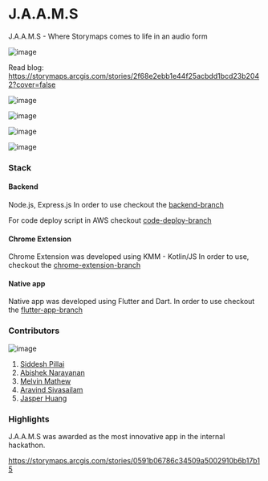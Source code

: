# J.A.A.M.S
J.A.A.M.S - Where Storymaps comes to life in an audio form

![image](https://user-images.githubusercontent.com/4101783/125236356-a836c480-e298-11eb-8600-6b978127c4d4.png)


Read blog: https://storymaps.arcgis.com/stories/2f68e2ebb1e44f25acbdd1bcd23b2042?cover=false


![image](https://user-images.githubusercontent.com/4101783/125236245-7d4c7080-e298-11eb-9c9d-c13802ee9226.png)

![image](https://user-images.githubusercontent.com/4101783/125236288-8d645000-e298-11eb-8ec7-e51184e3fbaf.png)

![image](https://user-images.githubusercontent.com/4101783/125236333-9ce39900-e298-11eb-93d2-786f14a31d35.png)

![image](https://user-images.githubusercontent.com/4101783/125241429-45e1c200-e2a0-11eb-852c-a7d3d827c541.png)

### Stack

#### Backend
Node.js, Express.js
In order to use checkout the [backend-branch](https://github.com/siddeshpillai/jaams/tree/backend)

For code deploy script in AWS checkout [code-deploy-branch](https://github.com/siddeshpillai/jaams/tree/code-deploy)

#### Chrome Extension
Chrome Extension was developed using KMM - Kotlin/JS
In order to use, checkout the [chrome-extension-branch](https://github.com/siddeshpillai/jaams/tree/chrome-extension)

#### Native app
Native app was developed using Flutter and Dart. 
In order to use checkout the [flutter-app-branch](https://github.com/siddeshpillai/jaams/tree/flutter-app)

### Contributors
![image](https://user-images.githubusercontent.com/4101783/125236414-c4d2fc80-e298-11eb-9201-1509e2f858d0.png)

1. [Siddesh Pillai](https://github.com/siddeshpillai)
2. [Abishek Narayanan](https://github.com/Abishek1997)
3. [Melvin Mathew](https://github.com/melvinmat)
4. [Aravind Sivasailam](https://github.com/aravindesri)
5. [Jasper Huang](https://github.com/jazspartacus)

### Highlights

J.A.A.M.S was awarded as the most innovative app in the internal hackathon. 

https://storymaps.arcgis.com/stories/0591b06786c34509a5002910b6b17b15
